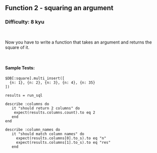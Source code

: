 ## Function 2 - squaring an argument
### Difficulty: 8 kyu

<br>

<p>Now you have to write a function that takes an argument and returns the square of it.</p>


<br>

#### Sample Tests:

```
$DB[:square].multi_insert([
  {n: 1}, {n: 2}, {n: 3}, {n: 4}, {n: 35}
])
  
results = run_sql
​
describe :columns do
   it "should return 2 columns" do
    expect(results.columns.count).to eq 2
   end
end
​
describe :column_names do
   it "should match column names" do
     expect(results.columns[0].to_s).to eq "n" 
     expect(results.columns[1].to_s).to eq "res" 
   end
```